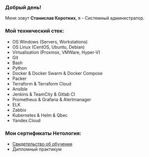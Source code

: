 ### Добрый день!

Меня зовут <b>Станислав Коротких</b>, я - Системный администратор.

### Мой технический стек:

- OS Windows (Servers, Workstations)
- OS Linux (CentOS, Ubuntu, Debian)
- Virtualisation (Proxmox, VMWare, Hyper-V)
- Git
- Bash
- Python
- Docker & Docker Swarm & Docker Compose
- Packer
- Terraform & Terraform Cloud
- Ansible
- Jenkins & TeamCity & Gitlab CI
- Prometheus & Grafana & Alertmanager
- ELK
- Zabbix
- Kubernetes & Helm & Qbec
- Yandex.Cloud

### Мои сертификаты Нетология:
- [Свидетельство об обучении](https://github.com/Skason/Skason/blob/main/Documents/Diplom.pdf)
- Дипломный практикум
